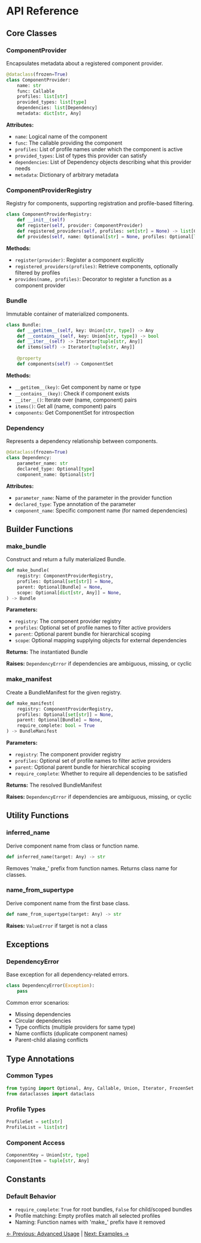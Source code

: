 # API Reference

## Core Classes

### ComponentProvider

Encapsulates metadata about a registered component provider.

```python
@dataclass(frozen=True)
class ComponentProvider:
    name: str
    func: Callable
    profiles: list[str]
    provided_types: list[type]
    dependencies: list[Dependency]
    metadata: dict[str, Any]
```

**Attributes:**
- `name`: Logical name of the component
- `func`: The callable providing the component
- `profiles`: List of profile names under which the component is active
- `provided_types`: List of types this provider can satisfy
- `dependencies`: List of Dependency objects describing what this provider needs
- `metadata`: Dictionary of arbitrary metadata

### ComponentProviderRegistry

Registry for components, supporting registration and profile-based filtering.

```python
class ComponentProviderRegistry:
    def __init__(self)
    def register(self, provider: ComponentProvider)
    def registered_providers(self, profiles: set[str] = None) -> list[ComponentProvider]
    def provides(self, name: Optional[str] = None, profiles: Optional[list[str]] = None) -> Callable
```

**Methods:**
- `register(provider)`: Register a component explicitly
- `registered_providers(profiles)`: Retrieve components, optionally filtered by profiles
- `provides(name, profiles)`: Decorator to register a function as a component provider

### Bundle

Immutable container of materialized components.

```python
class Bundle:
    def __getitem__(self, key: Union[str, type]) -> Any
    def __contains__(self, key: Union[str, type]) -> bool
    def __iter__(self) -> Iterator[tuple[str, Any]]
    def items(self) -> Iterator[tuple[str, Any]]
    
    @property
    def components(self) -> ComponentSet
```

**Methods:**
- `__getitem__(key)`: Get component by name or type
- `__contains__(key)`: Check if component exists
- `__iter__()`: Iterate over (name, component) pairs
- `items()`: Get all (name, component) pairs
- `components`: Get ComponentSet for introspection

### Dependency

Represents a dependency relationship between components.

```python
@dataclass(frozen=True)
class Dependency:
    parameter_name: str
    declared_type: Optional[type]
    component_name: Optional[str]
```

**Attributes:**
- `parameter_name`: Name of the parameter in the provider function
- `declared_type`: Type annotation of the parameter
- `component_name`: Specific component name (for named dependencies)

## Builder Functions

### make_bundle

Construct and return a fully materialized Bundle.

```python
def make_bundle(
    registry: ComponentProviderRegistry,
    profiles: Optional[set[str]] = None,
    parent: Optional[Bundle] = None,
    scope: Optional[dict[str, Any]] = None,
) -> Bundle
```

**Parameters:**
- `registry`: The component provider registry
- `profiles`: Optional set of profile names to filter active providers
- `parent`: Optional parent bundle for hierarchical scoping
- `scope`: Optional mapping supplying objects for external dependencies

**Returns:** The instantiated Bundle

**Raises:** `DependencyError` if dependencies are ambiguous, missing, or cyclic

### make_manifest

Create a BundleManifest for the given registry.

```python
def make_manifest(
    registry: ComponentProviderRegistry,
    profiles: Optional[set[str]] = None,
    parent: Optional[Bundle] = None,
    require_complete: bool = True
) -> BundleManifest
```

**Parameters:**
- `registry`: The component provider registry
- `profiles`: Optional set of profile names to filter active providers
- `parent`: Optional parent bundle for hierarchical scoping
- `require_complete`: Whether to require all dependencies to be satisfied

**Returns:** The resolved BundleManifest

**Raises:** `DependencyError` if dependencies are ambiguous, missing, or cyclic

## Utility Functions

### inferred_name

Derive component name from class or function name.

```python
def inferred_name(target: Any) -> str
```

Removes 'make_' prefix from function names. Returns class name for classes.

### name_from_supertype

Derive component name from the first base class.

```python
def name_from_supertype(target: Any) -> str
```

**Raises:** `ValueError` if target is not a class

## Exceptions

### DependencyError

Base exception for all dependency-related errors.

```python
class DependencyError(Exception):
    pass
```

Common error scenarios:
- Missing dependencies
- Circular dependencies
- Type conflicts (multiple providers for same type)
- Name conflicts (duplicate component names)
- Parent-child aliasing conflicts

## Type Annotations

### Common Types

```python
from typing import Optional, Any, Callable, Union, Iterator, FrozenSet
from dataclasses import dataclass
```

### Profile Types

```python
ProfileSet = set[str]
ProfileList = list[str]
```

### Component Access

```python
ComponentKey = Union[str, type]
ComponentItem = tuple[str, Any]
```

## Constants

### Default Behavior

- `require_complete`: `True` for root bundles, `False` for child/scoped bundles
- Profile matching: Empty profiles match all selected profiles
- Naming: Function names with 'make_' prefix have it removed

[← Previous: Advanced Usage](advanced.md) | [Next: Examples →](examples.md)